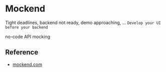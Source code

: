# Mockend

Tight deadlines, backend not ready, demo approaching, ... `Develop your UI before your backend`

no-code API mocking

## Reference

-   [mockend.com](https://mockend.com/)
